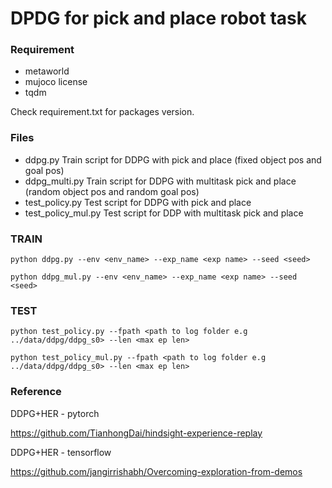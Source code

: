 DPDG for pick and place robot task
===================

### Requirement

- metaworld
- mujoco license
- tqdm

Check requirement.txt for packages version.

### Files

- ddpg.py Train script for DDPG with pick and place (fixed object pos and goal pos)
- ddpg_multi.py Train script for DDPG with multitask pick and place (random object pos and random goal pos)
- test_policy.py Test script for DDPG with pick and place
- test_policy_mul.py Test script for DDP with multitask pick and place 

### TRAIN

```python ddpg.py --env <env_name> --exp_name <exp name> --seed <seed>```


```python ddpg_mul.py --env <env_name> --exp_name <exp name> --seed <seed>```

### TEST

```python test_policy.py --fpath <path to log folder e.g ../data/ddpg/ddpg_s0> --len <max ep len> ```

```python test_policy_mul.py --fpath <path to log folder e.g ../data/ddpg/ddpg_s0> --len <max ep len> ```

### Reference

DDPG+HER - pytorch

https://github.com/TianhongDai/hindsight-experience-replay

DDPG+HER - tensorflow

https://github.com/jangirrishabh/Overcoming-exploration-from-demos
